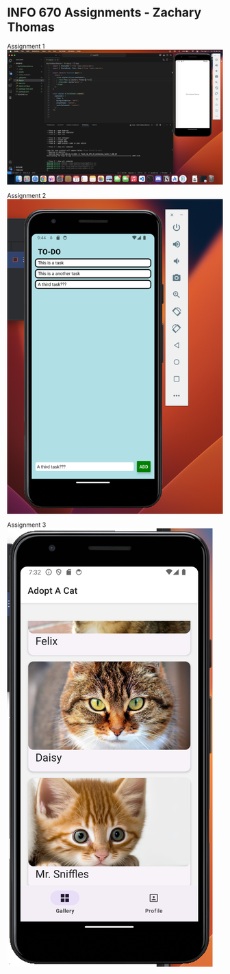 # INFO 670 Assignments - Zachary Thomas

Assignment 1
![Assignment 1 Solution](<Screenshot 2024-04-11 at 10.16.38 PM.png>)

Assignment 2
![Assignment 2 Solution](<Screenshot 2024-04-25 at 9.44.27 PM.png>)

Assignment 3
![Assignment 3 Solution](<Screenshot 2024-06-02 at 7.32.21 PM.png>)
